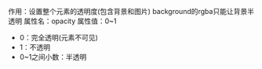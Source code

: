 作用：设置整个元素的透明度(包含背景和图片)
background的rgba只能让背景半透明
属性名：opacity
属性值：0~1
- 0：完全透明(元素不可见)
- 1：不透明
- 0~1之间小数：半透明